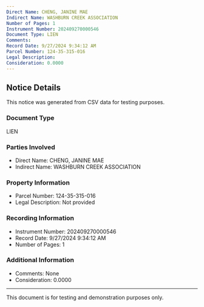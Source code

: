 ```yaml
---
Direct Name: CHENG, JANINE MAE
Indirect Name: WASHBURN CREEK ASSOCIATION
Number of Pages: 1
Instrument Number: 202409270000546
Document Type: LIEN
Comments: 
Record Date: 9/27/2024 9:34:12 AM
Parcel Number: 124-35-315-016
Legal Description: 
Consideration: 0.0000
---
```


## Notice Details

This notice was generated from CSV data for testing purposes.

### Document Type
LIEN

### Parties Involved
- Direct Name: CHENG, JANINE MAE
- Indirect Name: WASHBURN CREEK ASSOCIATION

### Property Information
- Parcel Number: 124-35-315-016
- Legal Description: Not provided

### Recording Information
- Instrument Number: 202409270000546
- Record Date: 9/27/2024 9:34:12 AM
- Number of Pages: 1

### Additional Information
- Comments: None
- Consideration: 0.0000

---

This document is for testing and demonstration purposes only.
